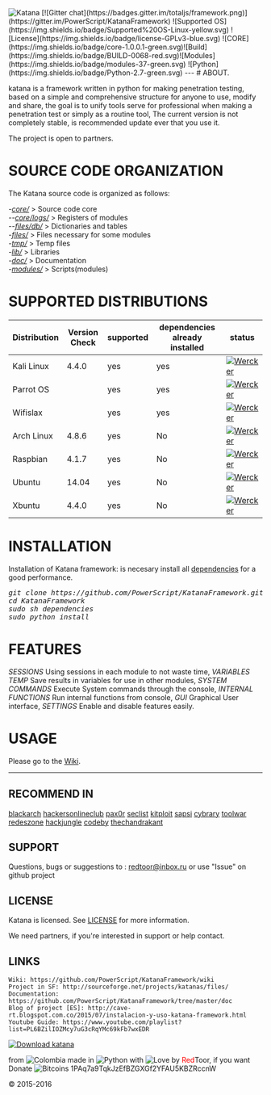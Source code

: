 <img src="https://4.bp.blogspot.com/-qZDqDJu1j-k/V09AEAbLBeI/AAAAAAAAAR0/YX_M7a12s2URf-vzcaghv_ZDIvuy9b39QCLcB/s320/Sin%2Bt%25C3%25ADtulo.png" title="Katana">
[![Gitter chat](https://badges.gitter.im/totaljs/framework.png)](https://gitter.im/PowerScript/KatanaFramework) ![Supported OS](https://img.shields.io/badge/Supported%20OS-Linux-yellow.svg) ![License](https://img.shields.io/badge/license-GPLv3-blue.svg) ![CORE](https://img.shields.io/badge/core-1.0.0.1-green.svg)![Build](https://img.shields.io/badge/BUILD-0068-red.svg)![Modules](https://img.shields.io/badge/modules-37-green.svg) ![Python](https://img.shields.io/badge/Python-2.7-green.svg)
---
# ABOUT.

katana is a framework written in python for making penetration testing, based on a simple and comprehensive structure for anyone to use, modify and share, the goal is to unify tools serve for professional when making a penetration test or simply as a routine tool, The current version is not completely stable, is recommended update ever that you use it.

The project is open to partners.

# SOURCE CODE ORGANIZATION
The Katana source code is organized as follows:

<i>-[core/](https://github.com/PowerScript/KatanaFramework/tree/master/core)</i> > Source code core<br>
<i>--[core/logs/](https://github.com/PowerScript/KatanaFramework/tree/master/core/logs)</i> > Registers of modules<br>
<i>--[files/db/](https://github.com/PowerScript/KatanaFramework/tree/master/files/db)</i> > Dictionaries and tables<br>
<i>-[files/](https://github.com/PowerScript/KatanaFramework/tree/master/files)</i> > Files necessary for some modules<br>
<i>-[tmp/](https://github.com/PowerScript/KatanaFramework/tree/master/tmp)</i> > Temp files<br>
<i>-[lib/](https://github.com/PowerScript/KatanaFramework/tree/master/lib)</i> > Libraries<br>
<i>-[doc/](https://github.com/PowerScript/KatanaFramework/tree/master/doc)</i> > Documentation<br>
<i>-[modules/](https://github.com/PowerScript/KatanaFramework/tree/master/scripts)</i> > Scripts(modules)<br>

# SUPPORTED DISTRIBUTIONS
|Distribution | Version Check | supported | dependencies already installed |status |
----------|-------|------|------|-------|
|Kali Linux|4.4.0 | yes| yes | [![Wercker](https://img.shields.io/wercker/ci/wercker/docs.svg?maxAge=2592000)]()   |
|Parrot OS| |yes|yes|[![Wercker](https://img.shields.io/wercker/ci/wercker/docs.svg?maxAge=2592000)]()   |
|Wifislax| |yes|yes|[![Wercker](https://img.shields.io/wercker/ci/wercker/docs.svg?maxAge=2592000)]()   |
|Arch Linux|4.8.6|yes|No|[![Wercker](https://img.shields.io/wercker/ci/wercker/docs.svg?maxAge=2592000)]()   |
|Raspbian|4.1.7 |yes|No|[![Wercker](https://img.shields.io/wercker/ci/wercker/docs.svg?maxAge=2592000)]()   |
|Ubuntu|14.04 |yes|No|[![Wercker](https://img.shields.io/wercker/ci/wercker/docs.svg?maxAge=2592000)]()   |
|Xbuntu|4.4.0 |yes|No|[![Wercker](https://img.shields.io/wercker/ci/wercker/docs.svg?maxAge=2592000)]()   |

# INSTALLATION
Installation of Katana framework: is necesary install all [dependencies](https://github.com/PowerScript/KatanaFramework/wiki/Requisites) for a good performance.
<pre><i><n>git clone https://github.com/PowerScript/KatanaFramework.git
cd KatanaFramework
sudo sh dependencies
sudo python install
</pre></i></n>

# FEATURES
 *SESSIONS* Using sessions in each module to not waste time,
 *VARIABLES TEMP* Save results in variables for use in other modules,
 *SYSTEM COMMANDS* Execute System commands through the console,
 *INTERNAL FUNCTIONS* Run internal functions from console,
 *GUI* Graphical User interface,
 *SETTINGS* Enable and disable features easily.
  
# USAGE
Please go to the [Wiki](https://github.com/PowerScript/KatanaFramework/wiki/How-to-use).

___

## RECOMMEND IN
[blackarch](http://blackarch.org/tools.html) [hackersonlineclub](http://blog.hackersonlineclub.com/2016/01/katana-framework-for-hackers-and.html) [pax0r](http://pax0r.com/staff/tools2016/) [seclist](http://seclist.us/katana-framework-build-v0065-the-hacking-framework.html) [kitploit](http://www.kitploit.com/2015/12/katana-framework-for-hackers.html) [sapsi](http://sapsi.org/es/2015/12/katana-framework-for-hackers-professional-security-and-developers/) [cybrary](https://www.cybrary.it/0p3n/katana-framework-hackers-choice/) [toolwar](http://www.toolwar.com/2016/08/katana-penetration-testing-framework.html) [redeszone](http://www.redeszone.net/2016/10/29/katana-conoce-este-framework-realizar-pentesting-sistemas/) [hackjungle](http://www.hackjungle.com/news/katana-framework-hackers-choice-for-pentesters) [codeby](https://codeby.net/bezopasnost/frejmvork-katana/) [thechandrakant](http://thechandrakant.com/2016/01/26/katana-framework-for-hackers-and-professional-security-researchers/)

## SUPPORT
Questions, bugs or suggestions to : redtoor@inbox.ru
or use "Issue" on github project

## LICENSE
Katana is licensed. 
See [LICENSE](https://github.com/PowerScript/KatanaFramework/blob/master/doc/LICENCE) for more information.

We need partners, if you're interested in support or help contact.

## LINKS
```
Wiki: https://github.com/PowerScript/KatanaFramework/wiki
Project in SF: http://sourceforge.net/projects/katanas/files/
Documentation: https://github.com/PowerScript/KatanaFramework/tree/master/doc
Blog of project [ES]: http://cave-rt.blogspot.com.co/2015/07/instalacion-y-uso-katana-framework.html
Youtube Guide: https://www.youtube.com/playlist?list=PL6BZilIOZMcy7uG3cRqYMc69kFb7wxEDR
```
[![Download katana](https://a.fsdn.com/con/app/sf-download-button)](https://sourceforge.net/projects/katanas/files/latest/download)

from <img src="http://www.euromonitor.com/medialibrary/Image/Flag_20x20_Colombia.png" title="Colombia"> made in <img src="https://developer.ibm.com/predictiveanalytics/wp-content/uploads/sites/48/2015/04/python-icon.png" title="Python"> with <img src="http://cdn0.bodas.com.mx/img/smileys/smiley_heart.png" title="Love"> by <font color="red">Red</font>Toor, if you want Donate <img src="http://www.wbtcb.com/frontend/webroot/gfx/bitcoin-ico.gif" title="Bitcoins"> 1PAq7a9TqkJzEfBZGXGf2YFAU5KBZRccnW

© 2015-2016

